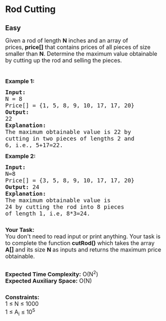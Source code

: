 # Rod Cutting
## Easy 
<div class="problem-statement" style="user-select: auto;">
                <p style="user-select: auto;"></p><p style="user-select: auto;"><span style="font-size: 18px; user-select: auto;">Given a rod of length <strong style="user-select: auto;">N</strong> inches and an array of prices,&nbsp;<strong style="user-select: auto;">price[]</strong> that contains prices of all pieces of size smaller than <strong style="user-select: auto;">N</strong>. Determine the maximum value obtainable by cutting up the rod and selling the pieces.</span></p>

<p style="user-select: auto;">&nbsp;</p>

<p style="user-select: auto;"><span style="font-size: 18px; user-select: auto;"><strong style="user-select: auto;">Example 1:</strong></span></p>

<pre style="position: relative; user-select: auto;"><span style="font-size: 18px; user-select: auto;"><strong style="user-select: auto;">Input:</strong>
N = 8
Price[] = {1, 5, 8, 9, 10, 17, 17, 20}
<strong style="user-select: auto;">Output:</strong>
22</span>
<strong style="user-select: auto;"><span style="font-size: 18px; user-select: auto;">Explanation:
</span></strong><span style="font-size: 18px; user-select: auto;">The maximum obtainable value is 22 by
cutting in two pieces of lengths 2 and 
6, i.e., 5+17=22.</span>
<div class="open_grepper_editor" title="Edit &amp; Save To Grepper" style="user-select: auto;"></div></pre>

<p style="user-select: auto;"><strong style="user-select: auto;"><span style="font-size: 18px; user-select: auto;">Example 2:</span></strong></p>

<pre style="position: relative; user-select: auto;"><span style="font-size: 18px; user-select: auto;"><strong style="user-select: auto;">Input:</strong>
N=8
Price[] = {3, 5, 8, 9, 10, 17, 17, 20}
<strong style="user-select: auto;">Output:</strong> 24
<strong style="user-select: auto;">Explanation: </strong>
The maximum obtainable value is 
24 by cutting the rod into 8 pieces 
of length 1, i.e, 8*3=24. </span><div class="open_grepper_editor" title="Edit &amp; Save To Grepper" style="user-select: auto;"></div></pre>

<p style="user-select: auto;"><br style="user-select: auto;">
<span style="font-size: 18px; user-select: auto;"><strong style="user-select: auto;">Your Task:&nbsp;&nbsp;</strong><br style="user-select: auto;">
You don't need to read input or print anything. Your task is to complete the function <strong style="user-select: auto;">cutRod()</strong>&nbsp;which takes the array <strong style="user-select: auto;">A[]</strong> and its size <strong style="user-select: auto;">N</strong><strong style="user-select: auto;"> </strong>as inputs and returns the maximum price obtainable.</span></p>

<p style="user-select: auto;"><br style="user-select: auto;">
<span style="font-size: 18px; user-select: auto;"><strong style="user-select: auto;">Expected Time Complexity:</strong> O(N<sup style="user-select: auto;">2</sup>)<br style="user-select: auto;">
<strong style="user-select: auto;">Expected Auxiliary Space:</strong> O(N)</span></p>

<p style="user-select: auto;"><br style="user-select: auto;">
<span style="font-size: 18px; user-select: auto;"><strong style="user-select: auto;">Constraints:</strong><br style="user-select: auto;">
1 ≤ N ≤ 1000<br style="user-select: auto;">
1 ≤ A<sub style="user-select: auto;">i</sub> ≤ 10<sup style="user-select: auto;">5</sup></span></p>
 <p style="user-select: auto;"></p>
            </div>